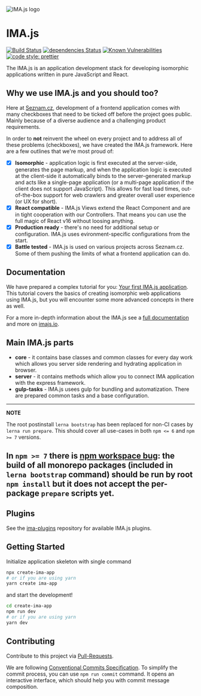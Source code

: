 ![IMA.js logo](https://imajs.io/img/imajs-logo.png)

# IMA.js

[![Build Status](https://travis-ci.com/seznam/ima.svg?branch=master)](https://travis-ci.com/seznam/ima) [![dependencies Status](https://david-dm.org/seznam/ima/status.svg)](https://david-dm.org/seznam/ima)
[![Known Vulnerabilities](https://snyk.io/test/npm/ima/badge.svg)](https://snyk.io/test/npm/ima)
[![code style: prettier](https://img.shields.io/badge/code_style-prettier-ff69b4.svg?style=flat-square)](https://github.com/prettier/prettier)

The IMA.js is an application development stack for developing isomorphic
applications written in pure JavaScript and React.

## Why we use IMA.js and you should too?

Here at [Seznam.cz](https://www.seznam.cz), development of a frontend application comes with many checkboxes that need to be ticked off before the project goes public. Mainly because of a diverse audience and a challenging product requirements.

In order to **not** reinvent the wheel on every project and to address all of these problems (checkboxes), we have created the IMA.js framework. Here are a few outlines that we're most proud of:

- [X] **Isomorphic** - application logic is first executed at the server-side, generates the page markup, and when the application logic is executed at the client-side it automatically binds to the server-generated markup and acts like a single-page application (or a multi-page application if the client does not support JavaScript). This allows for fast load times, out-of-the-box support for web crawlers and greater overall user experience (or UX for short).
- [X] **React compatible** - IMA.js Views extend the React Component and are in tight cooperation with our Controllers. That means you can use the full magic of React v16 without loosing anything.
- [X] **Production ready** - there's no need for additional setup or configuration. IMA.js uses evironment-specific configurations from the start.
- [X] **Battle tested** - IMA.js is used on various projects across Seznam.cz. Some of them pushing the limits of what a frontend application can do.

## Documentation

We have prepared a complex tutorial for you:
[Your first IMA.js application](https://imajs.io/tutorial/introduction).
This tutorial covers the basics of creating isomorphic web applications using
IMA.js, but you will encounter some more advanced concepts in there as well.

For a more in-depth information about the IMA.js see a [full documentation](https://imajs.io/docs) and more on [imajs.io](https://imajs.io).

## Main IMA.js parts
- **core** - it contains base classes and common classes for every day work which allows you server side rendering and hydrating application in browser.
- **server** - it contains methods which allow you  to connect IMA application with the express framework.
- **gulp-tasks** - IMA.js usees gulp for bundling and automatization. There are prepared common tasks and a base configuration.

---
**NOTE**

The root postinstall `lerna bootstrap` has been replaced for non-CI cases by `lerna run prepare`. This should cover all use-cases in both `npm <= 6` and `npm >= 7` versions.

In `npm >= 7` there  is [npm workspace bug](https://github.com/npm/cli/issues/3840): the build of all monorepo packages (included in `lerna bootstrap` command) should be run by root `npm install` but it does not accept the per-package `prepare` scripts yet.
---

## Plugins
See the [ima-plugins](https://github.com/seznam/IMA.js-plugins) repository for available IMA.js plugins.

## Getting Started
Initialize application skeleton with single command

```bash
npx create-ima-app
# or if you are using yarn
yarn create ima-app
```

and start the development!

```bash
cd create-ima-app
npm run dev
# or if you are using yarn
yarn dev
```

## Contributing

Contribute to this project via [Pull-Requests](https://github.com/seznam/ima/pulls).

We are following [Conventional Commits Specification](https://www.conventionalcommits.org/en/v1.0.0/#summary). To simplify the commit process, you can use `npm run commit` command. It opens an interactive interface, which should help you with commit message composition.
